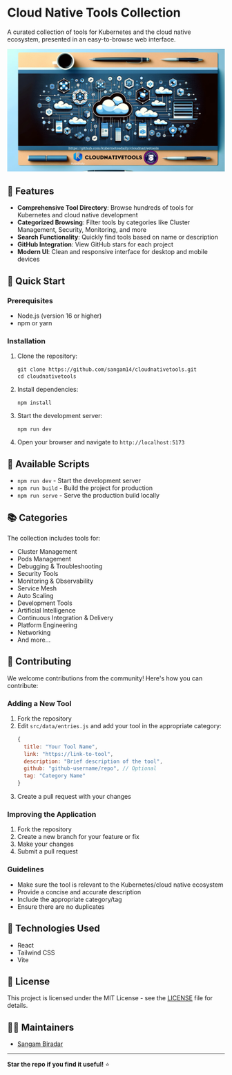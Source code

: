# Cloud Native Tools Collection

A curated collection of tools for Kubernetes and the cloud native ecosystem, presented in an easy-to-browse web interface.

![Cloud Native Tools Collection Preview](./src/assets/Tools.png)

## 🌟 Features

- **Comprehensive Tool Directory**: Browse hundreds of tools for Kubernetes and cloud native development
- **Categorized Browsing**: Filter tools by categories like Cluster Management, Security, Monitoring, and more
- **Search Functionality**: Quickly find tools based on name or description
- **GitHub Integration**: View GitHub stars for each project
- **Modern UI**: Clean and responsive interface for desktop and mobile devices

## 🚀 Quick Start

### Prerequisites

- Node.js (version 16 or higher)
- npm or yarn

### Installation

1. Clone the repository:
   ```
   git clone https://github.com/sangam14/cloudnativetools.git
   cd cloudnativetools
   ```

2. Install dependencies:
   ```
   npm install
   ```

3. Start the development server:
   ```
   npm run dev
   ```

4. Open your browser and navigate to `http://localhost:5173`

## 🔧 Available Scripts

- `npm run dev` - Start the development server
- `npm run build` - Build the project for production
- `npm run serve` - Serve the production build locally

## 📚 Categories

The collection includes tools for:

- Cluster Management
- Pods Management
- Debugging & Troubleshooting
- Security Tools
- Monitoring & Observability
- Service Mesh
- Auto Scaling
- Development Tools
- Artificial Intelligence
- Continuous Integration & Delivery
- Platform Engineering
- Networking
- And more...

## 🤝 Contributing

We welcome contributions from the community! Here's how you can contribute:

### Adding a New Tool

1. Fork the repository
2. Edit `src/data/entries.js` and add your tool in the appropriate category:
   ```javascript
   {
     title: "Your Tool Name",
     link: "https://link-to-tool",
     description: "Brief description of the tool",
     github: "github-username/repo", // Optional
     tag: "Category Name"
   }
   ```
3. Create a pull request with your changes

### Improving the Application

1. Fork the repository
2. Create a new branch for your feature or fix
3. Make your changes
4. Submit a pull request

### Guidelines

- Make sure the tool is relevant to the Kubernetes/cloud native ecosystem
- Provide a concise and accurate description
- Include the appropriate category/tag
- Ensure there are no duplicates

## 🔧 Technologies Used

- React
- Tailwind CSS
- Vite

## 📝 License

This project is licensed under the MIT License - see the [LICENSE](LICENSE) file for details.

## 👨‍💻 Maintainers

- [Sangam Biradar](https://twitter.com/sangamtwts)

---

**Star the repo if you find it useful!** ⭐